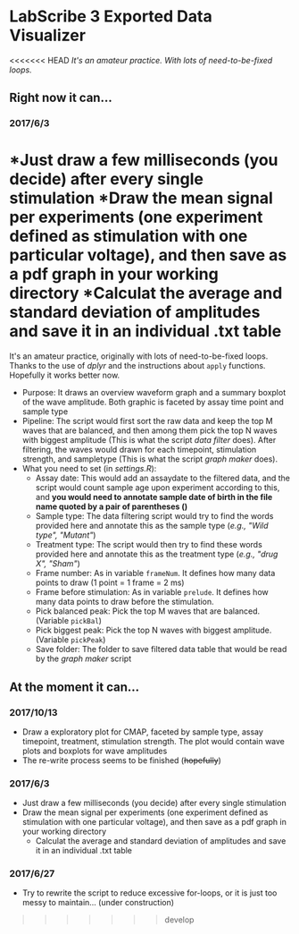 # LabScribe 3 Exported Data Visualizer
<<<<<<< HEAD
*It's an amateur practice. With lots of need-to-be-fixed loops.*
## Right now it can...
### 2017/6/3
*Just draw a few milliseconds (you decide) after every single stimulation
*Draw the mean signal per experiments (one experiment defined as stimulation with one particular voltage), and then save as a pdf graph in your working directory
*Calculat the average and standard deviation of amplitudes and save it in an individual .txt table
=======
It's an amateur practice, originally with lots of need-to-be-fixed loops. Thanks to the use of *dplyr* and the instructions about `apply` functions. Hopefully it works better now.

- Purpose: It draws an overview waveform graph and a summary boxplot of the wave amplitude. Both graphic is faceted by assay time point and sample type
- Pipeline: The script would first sort the raw data and keep the top M waves that are balanced, and then among them pick the top N waves with biggest amplitude (This is what the script *data filter* does). After filtering, the waves would drawn for each timepoint, stimulation strength, and sampletype (This is what the script *graph maker* does).
- What you need to set (in *settings.R*):
  - Assay date: This would add an assaydate to the filtered data, and the script would count sample age upon experiment according to this, and **you would need to annotate sample date of birth in the file name quoted by a pair of parentheses ()**
  - Sample type: The data filtering script would try to find the words provided here and annotate this as the sample type (*e.g., "Wild type", "Mutant"*)
  - Treatment type: The script would then try to find these words provided here and annotate this as the treatment type (*e.g., "drug X", "Sham"*)
  - Frame number: As in variable `frameNum`. It defines how many data points to draw (1 point = 1 frame = 2 ms)
  - Frame before stimulation: As in variable `prelude`. It defines how many data points to draw before the stimulation.
  - Pick balanced peak: Pick the top M waves that are balanced. (Variable `pickBal`)
  - Pick biggest peak: Pick the top N waves with biggest amplitude. (Variable `pickPeak`)
  - Save folder: The folder to save filtered data table that would be read by the *graph maker* script

## At the moment it can...
### 2017/10/13

* Draw a exploratory plot for CMAP, faceted by sample type, assay timepoint, treatment, stimulation strength. The plot would contain wave plots and boxplots for wave amplitudes
* The re-write process seems to be finished (~~hopefully~~)

### 2017/6/3

* Just draw a few milliseconds (you decide) after every single stimulation
* Draw the mean signal per experiments (one experiment defined as stimulation with one particular voltage), and then save as a pdf graph in your working directory
  * Calculat the average and standard deviation of amplitudes and save it in an individual .txt table

### 2017/6/27
* Try to rewrite the script to reduce excessive for-loops, or it is just too messy to maintain... (under construction)
>>>>>>> develop
